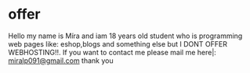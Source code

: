 # offer
Hello my name is Míra and iam 18 years old student who is programming web pages like: eshop,blogs and something else but I DONT OFFER WEBHOSTING!!.
If you want to contact me please mail me here|: miralp091@gmail.com
thank you
